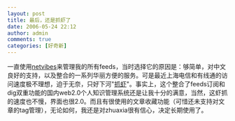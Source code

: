 ```yaml
---
layout: post
title: 最后，还是抓虾了
date: 2006-05-24 22:12
author: admin
comments: true
categories: [好奇新]
---
```

<p>一直使用<a href="http://www.netvibes.com/" target="_blank">netvibes</a>来管理我的所有feeds，当时选择它的原因是：够简单，对中文良好的支持，以及整合的一系列华丽方便的服务。可是最近上海电信和有线通的访问速度极不理想，迫于无奈，只好下河"<a href="http://www.zhuaxia.com/" target="_blank">抓虾</a>"。事实上，这个整合了feeds订阅和dig双重功能的国内web2.0个人知识管理系统还是让我十分的满意，当然，这虾抓的速度也不慢，界面也很2.0。而且有很使用的文章收藏功能（可惜还未支持对文章的tag管理），无论如何，我还是对zhuaxia很有信心，决定长期使用了。</p>
